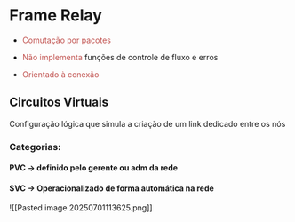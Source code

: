 # Frame Relay

- <font color="#c0504d">Comutação por pacotes </font>

- <font color="#c0504d">Não implementa</font> funções de controle de fluxo e erros

- <font color="#c0504d">Orientado à conexão</font>



## Circuitos Virtuais

Configuração lógica que simula a criação de um link dedicado entre os nós

### Categorias:

#### PVC → definido pelo gerente ou adm da rede

#### SVC → Operacionalizado de forma automática na rede




![[Pasted image 20250701113625.png]]

